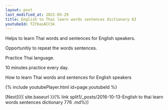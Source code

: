```yaml
---
layout: post
last_modified_at: 2021-03-29
title: English to Thai learn words sentences dictionary 63 
youtubeId: TZ7basACCSk
---
```

 
 
Helps to learn Thai words and sentences for English speakers.

Opportunitiy to repeat the words sentences. 

Practice Thai language. 
 
10 minutes practice every day. 
 
How to learn Thai words and sentences for English speakers 
 
{% include youtubePlayer.html id=page.youtubeId %}
 
 
[Next]({{ site.baseurl }}{% link  split1/_posts/2016-10-13-English to thai learn words sentences dictionary 776 .md%})
 
